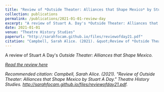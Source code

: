 ```yaml
---
title: "Review of *Outside Theater: Alliances that Shape Mexico* by Stuart A. Day"
collection: publications
permalink: /publications/2021-01-01-review-day
excerpt: "A review of Stuart A. Day's *Outside Theater: Alliances that Shape Mexico.*"
date: 2021-01-01
venue: "Theatre History Studies"
paperurl: "http://sarahfocam.github.io/files/reviewofday21.pdf"
citation: "Campbell, Sarah Alice. (2021). &quot;Review of *Outside Theater: Alliances that Shape Mexico* by Stuart A. Day.&quot; <i>Theatre History Studies</i>. http://sarahfocam.github.io/files/reviewofday21.pdf."
---
```

A review of Stuart A Day's <i>Outside Theater: Alliances that Shape Mexico<i>.

[Read the review here](http://sarahfocam.github.io/files/reviewofday21.pdf)

Recommended citation: Campbell, Sarah Alice. (2021). "Review of <i>Outside Theater: Alliances that Shape Mexico<i> by Stuart A Day." <i>Theatre History Studies</i>. http://sarahfocam.github.io/files/reviewofday21.pdf.